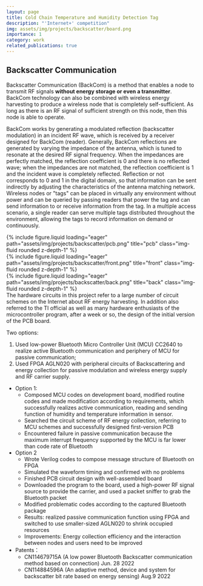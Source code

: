 ```yaml
---
layout: page
title: Cold Chain Temperature and Humidity Detection Tag
description: "'Internet+' competition"
img: assets/img/projects/backscatter/board.png
importance: 1
category: work
related_publications: true
---
```


## Backscatter Communication

Backscatter Communication (BackCom) is a method that enables a node to transmit RF signals **without energy storage or even a transmitter**. BackCom technology can also be combined with wireless energy harvesting to produce a wireless node that is completely self-sufficient. As long as there is an RF signal of sufficient strength on this node, then this node is able to operate.

BackCom works by generating a modulated reflection (backscatter modulation) in an incident RF wave, which is received by a receiver designed for BackCom (reader). Generally, BackCom reflections are generated by varying the impedance of the antenna, which is tuned to resonate at the desired RF signal frequency. When the impedances are perfectly matched, the reflection coefficient is 0 and there is no reflected wave; when the impedances are not matched, the reflection coefficient is 1 and the incident wave is completely reflected. Reflection or not corresponds to 0 and 1 in the digital domain, so that information can be sent indirectly by adjusting the characteristics of the antenna matching network. Wireless nodes or "tags" can be placed in virtually any environment without power and can be queried by passing readers that power the tag and can send information to or receive information from the tag. In a multiple access scenario, a single reader can serve multiple tags distributed throughout the environment, allowing the tags to record information on demand or continuously.

<div class="row">
    <div class="col-sm mt-3 mt-md-0">
        {% include figure.liquid loading="eager" path="assets/img/projects/backscatter/pcb.png" title="pcb" class="img-fluid rounded z-depth-1" %}
    </div>
    <div class="col-sm mt-3 mt-md-0">
        {% include figure.liquid loading="eager" path="assets/img/projects/backscatter/front.png" title="front" class="img-fluid rounded z-depth-1" %}
    </div>
    <div class="col-sm mt-3 mt-md-0">
        {% include figure.liquid loading="eager" path="assets/img/projects/backscatter/back.png" title="back" class="img-fluid rounded z-depth-1" %}
    </div>
</div>
<div class="caption">
    The hardware circuits in this project refer to a large number of circuit schemes on the Internet about RF energy harvesting. In addition also referred to the TI official as well as many hardware enthusiasts of the microcontroller program, after a week or so, the design of the initial version of the PCB board.
</div>

Two options: 
1. Used low-power Bluetooth Micro Controller Unit (MCU) CC2640 to realize active Bluetooth communication and periphery of MCU for passive communication; 
2. Used FPGA AGLN020 with peripheral circuits of Backscattering and energy collection for passive modulation and wireless energy supply and RF carrier supply.
- Option 1:
  - Composed MCU codes on development board, modified routine codes and made modification according to requirements, which successfully realizes active communication, reading and sending function of humidity and temperature information in sensor. 
  - Searched the circuit scheme of RF energy collection, referring to MCU schemes and successfully designed first-version PCB
  - Encountered failure in passive communication because the maximum interrupt frequency supported by the MCU is far lower than code rate of Bluetooth
- Option 2
  - Wrote Verilog codes to compose message structure of Bluetooth on FPGA 
  - Simulated the waveform timing and confirmed with no problems
  - Finished PCB circuit design with well-assembled board
  - Downloaded the program to the board, used a high-power RF signal source to provide the carrier, and used a packet sniffer to grab the Bluetooth packet
  - Modified problematic codes according to the captured Bluetooth package 
  - Results: realized passive communication function using FPGA and switched to use smaller-sized AGLN020 to shrink occupied resources
  - Improvements: Energy collection efficiency and the interaction between nodes and users need to be improved
- Patents：
  - CN114679715A (A low power Bluetooth Backscatter communication method based on connection)  Jun. 28 2022
  - CN114884596A (An adaptive method, device and system for backscatter bit rate based on energy sensing) Aug.9 2022
